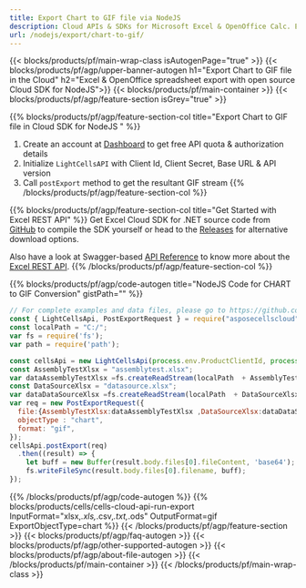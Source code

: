 ```yaml
---
title: Export Chart to GIF file via NodeJS
description: Cloud APIs & SDKs for Microsoft Excel & OpenOffice Calc. Export workbok or interanl object to kinds of format file in the Cloud.
url: /nodejs/export/chart-to-gif/
---
```



{{< blocks/products/pf/main-wrap-class isAutogenPage="true" >}}
{{< blocks/products/pf/agp/upper-banner-autogen h1="Export Chart to GIF file in the Cloud" h2="Excel & OpenOffice spreadsheet export with open source Cloud SDK for NodeJS">}}
{{< blocks/products/pf/main-container >}}
{{< blocks/products/pf/agp/feature-section isGrey="true" >}}

{{% blocks/products/pf/agp/feature-section-col title="Export Chart to GIF file in Cloud SDK for NodeJS " %}}
1. Create an account at <a href="https://dashboard.aspose.cloud/">Dashboard</a> to get free API quota & authorization details
1. Initialize ```LightCellsAPI``` with Client Id, Client Secret, Base URL & API version
1. Call ```postExport``` method to get the resultant GIF stream
{{% /blocks/products/pf/agp/feature-section-col %}}

{{% blocks/products/pf/agp/feature-section-col title="Get Started with Excel REST API" %}}
Get Excel Cloud SDK for .NET source code from [GitHub](https://github.com/aspose-cells-cloud/aspose-cells-cloud-node) to compile the SDK yourself or head to the [Releases](https://github.com/aspose-cells-cloud/aspose-cells-cloud-node/releases) for alternative download options. 

Also have a look at Swagger-based [API Reference](https://apireference.aspose.cloud/cells/#/LightCells/PostExport) to know more about the [Excel REST API](https://products.aspose.cloud/cells/curl/).
{{% /blocks/products/pf/agp/feature-section-col %}}

{{% blocks/products/pf/agp/code-autogen title="NodeJS Code for CHART to GIF Conversion" gistPath="" %}}
```js
// For complete examples and data files, please go to https://github.com/aspose-cells-cloud/aspose-cells-cloud-node/
const { LightCellsApi, PostExportRequest } = require("asposecellscloud");
const localPath = "C:/";
var fs = require('fs');
var path = require('path');

const cellsApi = new LightCellsApi(process.env.ProductClientId, process.env.ProductClientSecret);
const AssemblyTestXlsx = "assemblytest.xlsx";
var dataAssemblyTestXlsx =fs.createReadStream(localPath  + AssemblyTestXlsx);
const DataSourceXlsx = "datasource.xlsx";
var dataDataSourceXlsx =fs.createReadStream(localPath  + DataSourceXlsx);
var req = new PostExportRequest({
  file:{AssemblyTestXlsx:dataAssemblyTestXlsx ,DataSourceXlsx:dataDataSourceXlsx },
  objectType : "chart",
  format: "gif",
});
cellsApi.postExport(req)
  .then((result) => {
    let buff = new Buffer(result.body.files[0].fileContent, 'base64');
    fs.writeFileSync(result.body.files[0].filename, buff);
});
```

{{% /blocks/products/pf/agp/code-autogen %}}
{{% blocks/products/cells/cells-cloud-api-run-export  InputFormat="xlsx,*.xls,*.csv,*.txt,*.ods"  OutputFormat=gif  ExportObjectType=chart %}}
{{< /blocks/products/pf/agp/feature-section >}}
{{< blocks/products/pf/agp/faq-autogen >}}
{{< blocks/products/pf/agp/other-supported-autogen >}}
{{< blocks/products/pf/agp/about-file-autogen >}}
{{< /blocks/products/pf/main-container >}}
{{< /blocks/products/pf/main-wrap-class >}}
